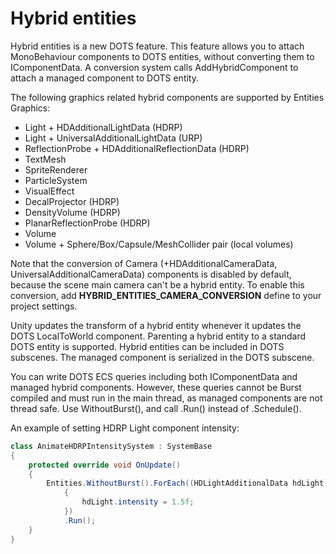 # Hybrid entities

Hybrid entities is a new DOTS feature. This feature allows you to attach MonoBehaviour components to DOTS entities, without converting them to IComponentData. A conversion system calls AddHybridComponent to attach a managed component to DOTS entity.

The following graphics related hybrid components are supported by Entities Graphics:

- Light + HDAdditionalLightData (HDRP)
- Light + UniversalAdditionalLightData (URP)
- ReflectionProbe + HDAdditionalReflectionData (HDRP)
- TextMesh
- SpriteRenderer
- ParticleSystem
- VisualEffect
- DecalProjector (HDRP)
- DensityVolume (HDRP)
- PlanarReflectionProbe (HDRP)
- Volume
- Volume + Sphere/Box/Capsule/MeshCollider pair (local volumes)

Note that the conversion of Camera (+HDAdditionalCameraData, UniversalAdditionalCameraData) components is disabled by default, because the scene main camera can't be a hybrid entity. To enable this conversion, add **HYBRID_ENTITIES_CAMERA_CONVERSION** define to your project settings.

Unity updates the transform of a hybrid entity whenever it updates the DOTS LocalToWorld component. Parenting a hybrid entity to a standard DOTS entity is supported. Hybrid entities can be included in DOTS subscenes. The managed component is serialized in the DOTS subscene.

You can write DOTS ECS queries including both IComponentData and managed hybrid components. However, these queries cannot be Burst compiled and must run in the main thread, as managed components are not thread safe. Use WithoutBurst(), and call .Run() instead of .Schedule().

An example of setting HDRP Light component intensity:

```C#
class AnimateHDRPIntensitySystem : SystemBase
{
    protected override void OnUpdate()
    {
        Entities.WithoutBurst().ForEach((HDLightAdditionalData hdLight) =>
            {
                hdLight.intensity = 1.5f;
            })
            .Run();
    }
}
```